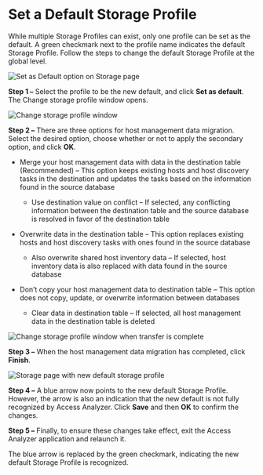 # Set a Default Storage Profile

While multiple Storage Profiles can exist, only one profile can be set as the default. A green
checkmark next to the profile name indicates the default Storage Profile. Follow the steps to change
the default Storage Profile at the global level.

![Set as Default option on Storage page](/img/product_docs/accessanalyzer/admin/settings/storage/default.webp)

**Step 1 –** Select the profile to be the new default, and click **Set as default**. The Change
storage profile window opens.

![Change storage profile window](/img/product_docs/accessanalyzer/install/application/changestorageprofile.webp)

**Step 2 –** There are three options for host management data migration. Select the desired option,
choose whether or not to apply the secondary option, and click **OK**.

- Merge your host management data with data in the destination table (Recommended) – This option
  keeps existing hosts and host discovery tasks in the destination and updates the tasks based on
  the information found in the source database

    - Use destination value on conflict – If selected, any conflicting information between the
      destination table and the source database is resolved in favor of the destination table

- Overwrite data in the destination table – This option replaces existing hosts and host discovery
  tasks with ones found in the source database

    - Also overwrite shared host inventory data – If selected, host inventory data is also replaced
      with data found in the source database

- Don’t copy your host management data to destination table – This option does not copy, update, or
  overwrite information between databases

    - Clear data in destination table – If selected, all host management data in the destination
      table is deleted

![Change storage profile window when transfer is complete](/img/product_docs/accessanalyzer/admin/settings/storage/changestorageprofilefinish.webp)

**Step 3 –** When the host management data migration has completed, click **Finish**.

![Storage page with new default storage profile](/img/product_docs/accessanalyzer/admin/settings/storage/defaultsave.webp)

**Step 4 –** A blue arrow now points to the new default Storage Profile. However, the arrow is also
an indication that the new default is not fully recognized by Access Analyzer. Click **Save** and
then **OK** to confirm the changes.

**Step 5 –** Finally, to ensure these changes take effect, exit the Access Analyzer application and
relaunch it.

The blue arrow is replaced by the green checkmark, indicating the new default Storage Profile is
recognized.

